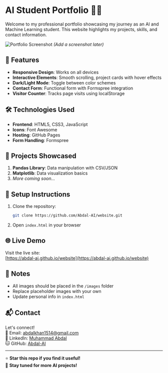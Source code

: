 # AI Student Portfolio 👨‍💻

Welcome to my professional portfolio showcasing my journey as an AI and Machine Learning student. This website highlights my projects, skills, and contact information.

![Portfolio Screenshot](images/screenshot.png) *(Add a screenshot later)*

## 🌟 Features
- **Responsive Design**: Works on all devices
- **Interactive Elements**: Smooth scrolling, project cards with hover effects
- **Dark/Light Mode**: Toggle between color schemes
- **Contact Form**: Functional form with Formspree integration
- **Visitor Counter**: Tracks page visits using localStorage

## 🛠️ Technologies Used
- **Frontend**: HTML5, CSS3, JavaScript
- **Icons**: Font Awesome
- **Hosting**: GitHub Pages
- **Form Handling**: Formspree

## 🚀 Projects Showcased
1. **Pandas Library**: Data manipulation with CSV/JSON
2. **Matplotlib**: Data visualization basics
3. *More coming soon...*

## 🔧 Setup Instructions
1. Clone the repository:
   ```bash
   git clone https://github.com/Abdal-AI/website.git
   ```
2. Open `index.html` in your browser

## 🌐 Live Demo
Visit the live site:  
[https://abdal-ai.github.io/website](https://abdal-ai.github.io/website)

## 📌 Notes
- All images should be placed in the `/images` folder
- Replace placeholder images with your own
- Update personal info in `index.html`

## 📬 Contact
Let's connect!  
📧 Email: [abdalkhan1514@gmail.com](mailto:abdalkhan1514@gmail.com)  
💼 LinkedIn: [Muhammad Abdal](https://www.linkedin.com/in/muhammad-abdal-619451299/)  
🐱 GitHub: [Abdal-AI](https://github.com/Abdal-AI)

---

⭐ **Star this repo if you find it useful!**  
🔔 **Stay tuned for more AI projects!**